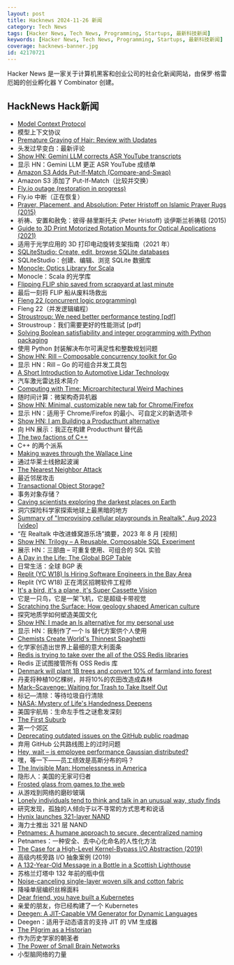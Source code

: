 ```yaml
---
layout: post
title: Hacknews 2024-11-26 新闻
category: Tech News
tags: [Hacker News, Tech News, Programming, Startups, 最新科技新闻]
keywords: [Hacker News, Tech News, Programming, Startups, 最新科技新闻]
coverage: hacknews-banner.jpg
id: 42170721
---
```


Hacker News 是一家关于计算机黑客和创业公司的社会化新闻网站，由保罗·格雷厄姆的创业孵化器 Y Combinator 创建。

## HackNews Hack新闻

- [Model Context Protocol](https://www.anthropic.com/news/model-context-protocol)
- 模型上下文协议
- [Premature Graying of Hair: Review with Updates](https://pmc.ncbi.nlm.nih.gov/articles/PMC6290285/)
- 头发过早变白：最新评论
- [Show HN: Gemini LLM corrects ASR YouTube transcripts](https://ldenoue.github.io/readabletranscripts/)
- 显示 HN：Gemini LLM 更正 ASR YouTube 成绩单
- [Amazon S3 Adds Put-If-Match (Compare-and-Swap)](https://aws.amazon.com/about-aws/whats-new/2024/11/amazon-s3-functionality-conditional-writes/)
- Amazon S3 添加了 Put-If-Match（比较并交换）
- [Fly.io outage (restoration in progress)](https://status.flyio.net)
- Fly.io 中断（正在恢复）
- [Prayer, Placement, and Absolution: Peter Hristoff on Islamic Prayer Rugs (2015)](https://www.metmuseum.org/perspectives/peter-hristoff-islamic-prayer-rugs)
- 祈祷、安置和赦免：彼得·赫里斯托夫 (Peter Hristoff) 谈伊斯兰祈祷毯 (2015)
- [Guide to 3D Print Motorized Rotation Mounts for Optical Applications (2021)](https://arxiv.org/abs/2102.13207)
- 适用于光学应用的 3D 打印电动旋转支架指南（2021 年）
- [SQLiteStudio: Create, edit, browse SQLite databases](https://sqlitestudio.pl/)
- SQLiteStudio：创建、编辑、浏览 SQLite 数据库
- [Monocle: Optics Library for Scala](https://www.optics.dev/Monocle/)
- Monocle：Scala 的光学库
- [Flipping FLIP ship saved from scrapyard at last minute](https://newatlas.com/marine/flipping-flip-ship-saved/)
- 最后一刻将 FLIP 船从废料场救出
- [Fleng 22 (concurrent logic programming)](http://www.call-with-current-continuation.org/fleng/fleng.html)
- Fleng 22（并发逻辑编程）
- [Stroustroup: We need better performance testing [pdf]](https://open-std.org/JTC1/SC22/WG21/docs/papers/2024/p3406r0.pdf)
- Stroustroup：我们需要更好的性能测试 [pdf]
- [Solving Boolean satisfiability and integer programming with Python packaging](https://mmaaz.ca/writings/pipip.html)
- 使用 Python 封装解决布尔可满足性和整数规划问题
- [Show HN: Rill – Composable concurrency toolkit for Go](https://github.com/destel/rill)
- 显示 HN：Rill – Go 的可组合并发工具包
- [A Short Introduction to Automotive Lidar Technology](https://www.viksnewsletter.com/p/short-intro-to-automotive-lidar)
- 汽车激光雷达技术简介
- [Computing with Time: Microarchitectural Weird Machines](https://cacm.acm.org/research-highlights/computing-with-time-microarchitectural-weird-machines/)
- 随时间计算：微架构奇异机器
- [Show HN: Minimal, customizable new tab for Chrome/Firefox](https://www.flowtide.app)
- 显示 HN：适用于 Chrome/Firefox 的最小、可自定义的新选项卡
- [Show HN: I am Building a Producthunt alternative](https://huntlie.com)
- 向 HN 展示：我正在构建 Producthunt 替代品
- [The two factions of C++](https://herecomesthemoon.net/2024/11/two-factions-of-cpp/)
- C++ 的两个派系
- [Making waves through the Wallace Line](https://www.weatherzone.com.au/news/making-waves-through-the-wallace-line/1890090)
- 通过华莱士线掀起波澜
- [The Nearest Neighbor Attack](https://www.volexity.com/blog/2024/11/22/the-nearest-neighbor-attack-how-a-russian-apt-weaponized-nearby-wi-fi-networks-for-covert-access/)
- 最近邻居攻击
- [Transactional Object Storage?](https://blog.mbrt.dev/posts/transactional-object-storage/)
- 事务对象存储？
- [Caving scientists exploring the darkest places on Earth](https://www.bbc.com/future/article/20241029-the-caving-scientists-exploring-the-darkest-places-on-earth)
- 洞穴探险科学家探索地球上最黑暗的地方
- [Summary of "Improvising cellular playgrounds in Realtalk", Aug 2023 [video]](https://www.youtube.com/watch?v=Osn3JXaT3W8)
- “在 Realtalk 中改进蜂窝游乐场”摘要，2023 年 8 月 [视频]
- [Show HN: Trilogy – A Reusable, Composable SQL Experiment](https://trilogydata.dev/demo)
- 展示 HN：三部曲 – 可重复使用、可组合的 SQL 实验
- [A Day in the Life: The Global BGP Table](https://articles.foletta.org/post/2024-01-08-a-day-in-the-life-the-bgp-table/)
- 日常生活：全球 BGP 表
- [Replit (YC W18) Is Hiring Software Engineers in the Bay Area](https://replit.com/careers)
- Replit (YC W18) 正在湾区招聘软件工程师
- [It's a bird, it's a plane, it's Super Cassette Vision](https://nicole.express/2024/its-a-bird-its-a-plane-its-super-cassette-vision.html)
- 它是一只鸟，它是一架飞机，它是超级卡带视觉
- [Scratching the Surface: How geology shaped American culture](https://www.chronicle.com/article/scratching-the-surface)
- 探究地质学如何塑造美国文化
- [Show HN: I made an ls alternative for my personal use](https://github.com/triyanox/lla)
- 显示 HN：我制作了一个 ls 替代方案供个人使用
- [Chemists Create World's Thinnest Spaghetti](https://phys.org/news/2024-11-chemists-world-thinnest-spaghetti.html)
- 化学家创造出世界上最细的意大利面条
- [Redis is trying to take over the all of the OSS Redis libraries](https://twitter.com/TomHacohen/status/1861137484249252093)
- Redis 正试图接管所有 OSS Redis 库
- [Denmark will plant 1B trees and convert 10% of farmland into forest](https://apnews.com/article/denmark-forest-trees-fertilizer-e55416347fcc385a3ea8e2415726f908)
- 丹麦将种植10亿棵树，并将10%的农田改造成森林
- [Mark–Scavenge: Waiting for Trash to Take Itself Out](https://inside.java/2024/11/22/mark-scavenge-gc/)
- 标记—清除：等待垃圾自行清除
- [NASA: Mystery of Life's Handedness Deepens](https://www.nasa.gov/science-research/planetary-science/astrobiology/nasa-mystery-of-lifes-handedness-deepens/)
- 美国宇航局：生命左手性之谜愈发深刻
- [The First Suburb](https://manchestermill.co.uk/p/the-secret-history-of-the-worlds)
- 第一个郊区
- [Deprecating outdated issues on the GitHub public roadmap](https://github.com/github/roadmap/discussions/1014)
- 弃用 GitHub 公共路线图上的过时问题
- [Hey, wait – is employee performance Gaussian distributed?](https://timdellinger.substack.com/p/hey-wait-is-employee-performance)
- 嘿，等一下——员工绩效是高斯分布的吗？
- [The Invisible Man: Homelessness in America](https://www.esquire.com/news-politics/a62875397/homelessness-in-america/)
- 隐形人：美国的无家可归者
- [Frosted glass from games to the web](https://www.tyleo.com/html-glass.html)
- 从游戏到网络的磨砂玻璃
- [Lonely individuals tend to think and talk in an unusual way, study finds](https://www.psypost.org/lonely-individuals-tend-to-think-and-talk-in-an-unusual-way-study-finds/)
- 研究发现，孤独的人倾向于以不寻常的方式思考和说话
- [Hynix launches 321-layer NAND](https://www.electronicsweekly.com/news/business/hynix-launches-321-layer-nanzd-2024-11/)
- 海力士推出 321 层 NAND
- [Petnames: A humane approach to secure, decentralized naming](https://files.spritely.institute/papers/petnames.html)
- Petnames：一种安全、去中心化命名的人性化方法
- [The Case for a High-Level Kernel-Bypass I/O Abstraction (2019)](https://irenezhang.net/blog/2019/05/21/demikernel.html)
- 高级内核旁路 I/O 抽象案例 (2019)
- [A 132-Year-Old Message in a Bottle in a Scottish Lighthouse](https://www.nytimes.com/2024/11/15/world/europe/message-in-bottle-lighthouse-scotland.html)
- 苏格兰灯塔中 132 年前的瓶中信
- [Noise-canceling single-layer woven silk and cotton fabric](https://onlinelibrary.wiley.com/doi/10.1002/adma.202313328)
- 降噪单层编织丝棉面料
- [Dear friend, you have built a Kubernetes](https://www.macchaffee.com/blog/2024/you-have-built-a-kubernetes/)
- 亲爱的朋友，你已经构建了一个 Kubernetes
- [Deegen: A JIT-Capable VM Generator for Dynamic Languages](https://arxiv.org/abs/2411.11469)
- Deegen：适用于动态语言的支持 JIT 的 VM 生成器
- [The Pilgrim as a Historian](https://www.historytoday.com/archive/making-history/pilgrim-historian)
- 作为历史学家的朝圣者
- [The Power of Small Brain Networks](https://nautil.us/the-power-of-small-brain-networks-1138987/)
- 小型脑网络的力量

